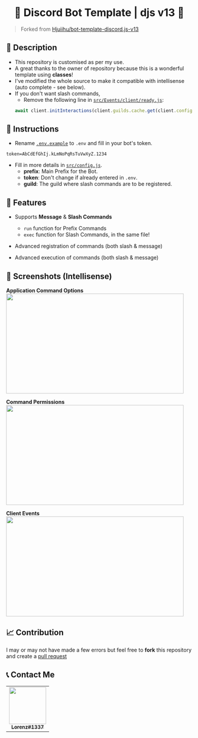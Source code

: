 <h1 align="center">🎉 Discord Bot Template | djs v13 🎉</h1>

> Forked from [Hjuiihu/bot-template-discord.js-v13](https://github.com/Hjuiihu/bot-template-discord.js-v13)

## 📒 Description

- This repository is customised as per my use.
- A great thanks to the owner of repository because this is a wonderful template using **classes**!
- I've modified the whole source to make it compatible with intellisense (auto complete - see below).
- If you don't want slash commands, 
  - Remove the following line in [`src/Events/client/ready.js`](https://github.com/Dqrshan/bot-template-discord.js-v13/blob/main/src/Events/client/ready.js): 
  ```js
  await client.initInteractions(client.guilds.cache.get(client.config.guild));
  ```

## 📝 Instructions
- Rename [`.env.example`](https://github.com/Dqrshan/bot-template-discord.js-v13/blob/main/.env.example) to `.env` and fill in your bot's token.
```shell
token=AbCdEfGhIj.kLmNoPqRsTuVwXyZ.1234
```
- Fill in more details in [`src/config.js`](https://github.com/Dqrshan/bot-template-discord.js-v13/blob/main/src/config.js).
  - **prefix**: Main Prefix for the Bot.
  - **token**: Don't change if already entered in `.env`.
  - **guild**: The guild where slash commands are to be registered.

## 💫 Features

- Supports **Message** & **Slash Commands**

  - `run` function for Prefix Commands
  - `exec` function for Slash Commands, in the same file!

- Advanced registration of commands (both slash & message)
- Advanced execution of commands (both slash & message)

## 📸 Screenshots (Intellisense)

**Application Command Options**
<img src="https://media.discordapp.net/attachments/926313179326332940/949527267858604052/Code_tp6VKew6dC.png" height="270x" width="480px">

**Command Permissions**
<img src="https://media.discordapp.net/attachments/926313179326332940/949530026649456660/Code_T5gSL3ELqK.png" height="270x" width="480px">

**Client Events**
<img src="https://media.discordapp.net/attachments/926313179326332940/949530281113681950/Code_UOewk7apQv.png" height="270x" width="480px">

## 📈 Contribution

I may or may not have made a few errors but feel free to **fork** this repository and create a [pull request](https://github.com/Dqrshan/bot-template-discord.js-v13/pulls)

## 📞 Contact Me

<table>
  <tr>
    <td align="center"><a href="https://discord.com/users/838620835282812969"><img src="https://media.discordapp.net/attachments/926313179326332940/952484622745354240/245200298_4491192070947485_329361950020987053_n.jpg?width=530&height=663" width="100px">
    <br />
      <sub>
        <b>Lorenz#1337</b>
      </sub>
    </a>
  </tr>
</table>
